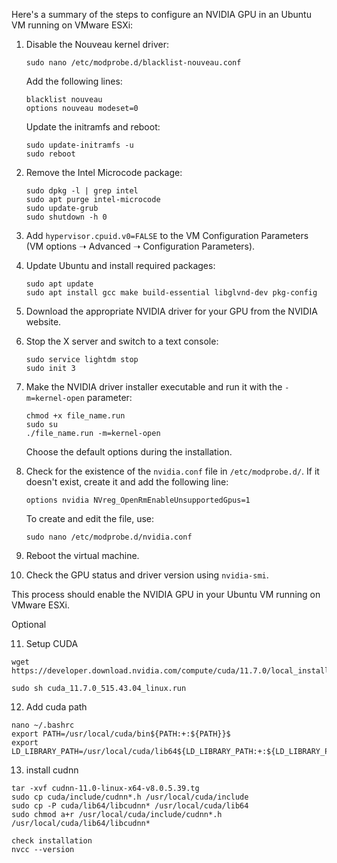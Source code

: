 Here's a summary of the steps to configure an NVIDIA GPU in an Ubuntu VM running on VMware ESXi:

1. Disable the Nouveau kernel driver:
   ```
   sudo nano /etc/modprobe.d/blacklist-nouveau.conf
   ```
   Add the following lines:
   ```
   blacklist nouveau
   options nouveau modeset=0
   ```
   Update the initramfs and reboot:
   ```
   sudo update-initramfs -u
   sudo reboot
   ```

2. Remove the Intel Microcode package:
   ```
   sudo dpkg -l | grep intel
   sudo apt purge intel-microcode
   sudo update-grub
   sudo shutdown -h 0
   ```

3. Add `hypervisor.cpuid.v0=FALSE` to the VM Configuration Parameters (VM options ➝ Advanced ➝ Configuration Parameters).

4. Update Ubuntu and install required packages:
   ```
   sudo apt update
   sudo apt install gcc make build-essential libglvnd-dev pkg-config
   ```

5. Download the appropriate NVIDIA driver for your GPU from the NVIDIA website.

6. Stop the X server and switch to a text console:
   ```
   sudo service lightdm stop
   sudo init 3
   ```

7. Make the NVIDIA driver installer executable and run it with the `-m=kernel-open` parameter:
   ```
   chmod +x file_name.run
   sudo su
   ./file_name.run -m=kernel-open
   ```
   Choose the default options during the installation.

8. Check for the existence of the `nvidia.conf` file in `/etc/modprobe.d/`. If it doesn't exist, create it and add the following line:
   ```
   options nvidia NVreg_OpenRmEnableUnsupportedGpus=1
   ```
   To create and edit the file, use:
   ```
   sudo nano /etc/modprobe.d/nvidia.conf
   ```

9. Reboot the virtual machine.

10. Check the GPU status and driver version using `nvidia-smi`.

This process should enable the NVIDIA GPU in your Ubuntu VM running on VMware ESXi.


Optional 

11. Setup CUDA

   ```
   wget https://developer.download.nvidia.com/compute/cuda/11.7.0/local_installers/cuda_11.7.0_515.43.04_linux.run
   
   sudo sh cuda_11.7.0_515.43.04_linux.run
   ```

12. Add cuda path
   ```
   nano ~/.bashrc 
   export PATH=/usr/local/cuda/bin${PATH:+:${PATH}}$ 
   export LD_LIBRARY_PATH=/usr/local/cuda/lib64${LD_LIBRARY_PATH:+:${LD_LIBRARY_PATH}}
   ```

13. install cudnn
   ```
   tar -xvf cudnn-11.0-linux-x64-v8.0.5.39.tg
   sudo cp cuda/include/cudnn*.h /usr/local/cuda/include
   sudo cp -P cuda/lib64/libcudnn* /usr/local/cuda/lib64
   sudo chmod a+r /usr/local/cuda/include/cudnn*.h /usr/local/cuda/lib64/libcudnn*

   check installation
   nvcc --version
   ```

